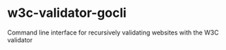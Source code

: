 w3c-validator-gocli
===================

Command line interface for recursively validating websites with the W3C validator
